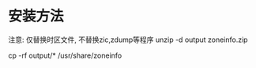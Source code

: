 # 安装方法

注意: 仅替换时区文件, 不替换zic,zdump等程序
unzip -d output zoneinfo.zip

cp -rf output/* /usr/share/zoneinfo



